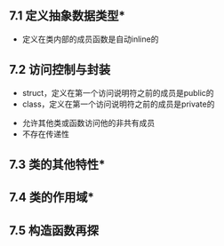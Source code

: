 ## 7.1 定义抽象数据类型*
<!-- [C++][定义抽象数据类型] -->
- 定义在类内部的成员函数是自动inline的

## 7.2 访问控制与封装
<!-- [C++][使用class或struct关键字] -->
- struct，定义在第一个访问说明符之前的成员是public的
- class，定义在第一个访问说明符之前的成员是private的

<!-- [C++][友元] -->
- 允许其他类或函数访问他的非共有成员
- 不存在传递性

## 7.3 类的其他特性*

## 7.4 类的作用域*

## 7.5 构造函数再探
